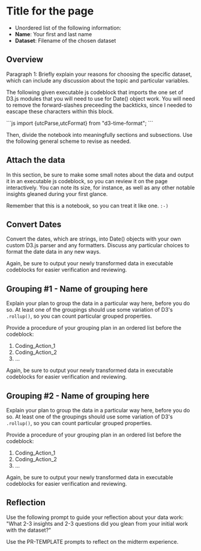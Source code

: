 # Title for the page

- Unordered list of the following information:
- **Name**: Your first and last name
- **Dataset**: Filename of the chosen dataset

## Overview

Paragraph 1: Briefly explain your reasons for choosing the specific dataset,
which can include any discussion about the topic and particular variables.

The following given executable js codeblock that imports the one set of D3.js
modules that you will need to use for Date() object work. You will need to
remove the forward-slashes preceeding the backticks, since I needed to
eascape these characters within this block.

\`\`\`js
import {utcParse,utcFormat} from "d3-time-format";
\`\`\`

Then, divide the notebook into meaningfully sections and subsections.
Use the following general scheme to revise as needed.

## Attach the data

In this section, be sure to make some small notes about the data and output it
in an executable js codeblock, so you can review it on the page interactively.
You can note its size, for instance, as well as any other notable insights
gleaned during your first glance.

Remember that this is a notebook, so you can treat it like one. `:-)`

## Convert Dates

Convert the dates, which are strings, into Date() objects with your own custom
D3.js parser and any formatters. Discuss any particular choices to format the
date data in any new ways.

Again, be sure to output your newly transformed data in executable codeblocks
for easier verification and reviewing.

## Grouping #1 - Name of grouping here

Explain your plan to group the data in a particular way here, before you do so.
At least one of the groupings should use some variation of D3's `.rollup()`, so
you can count particular grouped properties.

Provide a procedure of your grouping plan in an ordered list before the codeblock:

1. Coding_Action_1
2. Coding_Action_2
3. ...

Again, be sure to output your newly transformed data in executable codeblocks
for easier verification and reviewing.

## Grouping #2 - Name of grouping here

Explain your plan to group the data in a particular way here, before you do so.
At least one of the groupings should use some variation of D3's `.rollup()`, so
you can count particular grouped properties.

Provide a procedure of your grouping plan in an ordered list before the codeblock:

1. Coding_Action_1
2. Coding_Action_2
3. ...

Again, be sure to output your newly transformed data in executable codeblocks
for easier verification and reviewing.

## Reflection

Use the following prompt to guide your reflection about your data work:
"What 2-3 insights and 2-3 questions did you glean from your initial work
with the dataset?"

Use the PR-TEMPLATE prompts to reflect on the midterm experience.